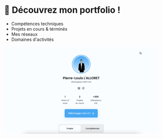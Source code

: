 # 💼 Découvrez mon portfolio !

- Compétences techniques
- Projets en cours & términés
- Mes réseaux
- Domaines d'activités

![preview img](assets/img/preview.png)

